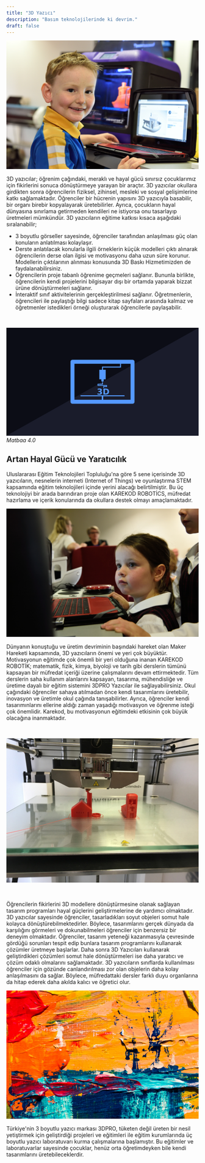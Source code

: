 ```yaml
---
title: "3D Yazıcı"
description: "Basım teknolojilerinde ki devrim."
draft: false
---
```

![image](image.jpg)

3D yazıcılar; öğrenim çağındaki, meraklı ve hayal gücü sınırsız çocuklarımız için fikirlerini sonuca dönüştürmeye yarayan bir araçtır. 3D yazıcılar okullara girdikten sonra öğrencilerin fiziksel, zihinsel, mesleki ve sosyal gelişimlerine katkı sağlamaktadır. Öğrenciler bir hücrenin yapısını 3D yazıcıyla basabilir, bir organı birebir kopyalayarak üretebilirler. Ayrıca, çocukların hayal dünyasına sınırlama getirmeden kendileri ne istiyorsa onu tasarlayıp üretmeleri mümkündür. 3D yazıcıların eğitime katkısı kısaca aşağıdaki sıralanabilir;

- 3 boyutlu görseller sayesinde, öğrenciler tarafından anlaşılması güç olan konuların anlatılması kolaylaşır.
- Derste anlatılacak konularla ilgili örneklerin küçük modelleri çıktı alınarak öğrencilerin derse olan ilgisi ve motivasyonu daha uzun süre korunur. Modellerin çıktılarının alınması konusunda 3D Baskı Hizmetimizden de faydalanabilirsiniz.
- Öğrencilerin proje tabanlı öğrenime geçmeleri sağlanır. Bununla birlikte, öğrencilerin kendi projelerini bilgisayar dışı bir ortamda yaparak bizzat ürüne dönüştürmeleri sağlanır.
- İnteraktif sınıf aktivitelerinin gerçekleştirilmesi sağlanır. Öğretmenlerin, öğrencileri ile paylaştığı bilgi sadece kitap sayfaları arasında kalmaz ve öğretmenler istedikleri örneği oluşturarak öğrencilerle paylaşabilir.

<br />

![3d yazıcı](image5.jpg)
_Matbaa 4.0_

## Artan Hayal Gücü ve Yaratıcılık
Uluslararası Eğitim Teknolojileri Topluluğu'na göre 5 sene içerisinde 3D yazıcıların, nesnelerin interneti (Internet of Things) ve oyunlaştırma STEM kapsamında eğitim teknolojileri içinde yerini alacağı belirtilmiştir. Bu üç teknolojiyi bir arada barındıran proje olan KAREKOD ROBOTİCS, müfredat hazırlama ve içerik konularında da okullara destek olmayı amaçlamaktadır.

![3d](image2.jpg)

Dünyanın konuştuğu ve üretim devriminin başındaki hareket olan Maker Hareketi kapsamında, 3D yazıcıların önemi ve yeri çok büyüktür. Motivasyonun eğitimde çok önemli bir yeri olduğuna inanan KAREKOD ROBOTİK; matematik, fizik, kimya, biyoloji ve tarih gibi derslerin tümünü kapsayan bir müfredat içeriği üzerine çalışmalarını devam ettirmektedir. Tüm derslerin saha kullanım alanlarını kapsayan, tasarıma, mühendisliğe ve üretime dayalı bir eğitim sistemini 3DPRO Yazıcılar ile sağlayabilirsiniz. Okul çağındaki öğrenciler sahaya atılmadan önce kendi tasarımlarını üretebilir, inovasyon ve üretimle okul çağında tanışabilirler. Ayrıca, öğrenciler kendi tasarımınlarını ellerine aldığı zaman yaşadığı motivasyon ve öğrenme isteği çok önemlidir. Karekod, bu motivasyonun eğitimdeki etkisinin çok büyük olacağına inanmaktadır.

<br />

![Viget React JavaScript](image4.jpg)

<br />

Öğrencilerin fikirlerini 3D modellere dönüştürmesine olanak sağlayan tasarım programları hayal güçlerini geliştirmelerine de yardımcı olmaktadır. 3D yazıcılar sayesinde öğrenciler, tasarladıkları soyut objeleri somut hale kolayca dönüştürebilmektedirler. Böylece, tasarımlarını gerçek dünyada da karşılığını görmeleri ve dokunabilmeleri öğrenciler için benzersiz bir deneyim olmaktadır. Öğrenciler, tasarım yeteneği kazanmasıyla çevresinde gördüğü sorunları tespit edip bunlara tasarım programlarını kullanarak çözümler üretmeye başlarlar. Daha sonra 3D Yazıcıları kullanarak geliştirdikleri çözümleri somut hale dönüştürmeleri ise daha yaratıcı ve çözüm odaklı olmalarını sağlamaktadır. 3D yazıcıların sınıflarda kullanılması öğrenciler için gözünde canlandırılması zor olan objelerin daha kolay anlaşılmasını da sağlar. Böylece, müfredattaki dersler farklı duyu organlarına da hitap ederek daha akılda kalıcı ve öğretici olur.


![creativity](image6.jpg)

Türkiye'nin 3 boyutlu yazıcı markası 3DPRO, tüketen değil üreten bir nesil yetiştirmek için geliştirdiği projeleri ve eğitimleri ile eğitim kurumlarında üç boyutlu yazıcı laboratuvarı kurma çalışmalarına başlamıştır. Bu eğitimler ve laboratuvarlar sayesinde çocuklar, henüz orta öğretimdeyken bile kendi tasarımlarını üretebileceklerdir.
